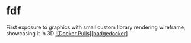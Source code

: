 # fdf
First exposure to graphics with small custom library 
rendering wireframe, showcasing it in 3D
[![Docker Pulls][badgedocker]](https://hub.docker.com/r/zenko/cloudserver)
